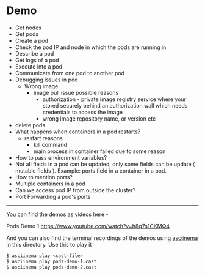 # Demo

- Get nodes
- Get pods
- Create a pod
- Check the pod IP and node in which the pods are running in
- Describe a pod
- Get logs of a pod
- Execute into a pod
- Communicate from one pod to another pod
- Debugging issues in pod
    - Wrong image
        - image pull issue possible reasons
            - authorization - private image registry service where your stored securely
              behind an authorization wall which needs credentials to access the image
            - wrong image repository name, or version etc
- delete pods
- What happens when containers in a pod restarts?
    - restart reasons
        - kill command
        - main process in container failed due to some reason
- How to pass environment variables?
- Not all fields in a pod can be updated, only some fields can be update ( mutable fields ).
  Example: ports field in a container in a pod.
- How to mention ports?
- Multiple containers in a pod
- Can we access pod IP from outside the cluster?
- Port Forwarding a pod's ports

---

You can find the demos as videos here - 

Pods Demo 1 https://www.youtube.com/watch?v=h8q7s1CKMQ4

And you can also find the terminal recordings of the demos using
[asciinema](https://asciinema.org) in this directory. Use this to play it

```bash
$ asciinema play <cast-file>
$ asciinema play pods-demo-1.cast
$ asciinema play pods-demo-2.cast
```
